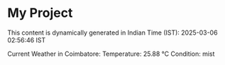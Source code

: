 # My Project

This content is dynamically generated in Indian Time (IST): 2025-03-06 02:56:46 IST


Current Weather in Coimbatore:
Temperature: 25.88 °C
Condition: mist
